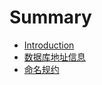 # Summary

* [Introduction](README.md)
* [数据库地址信息](shu-ju-ku-di-zhi.md)
* [命名规约](ming-ming-gui-yue.md)

